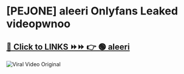 
 # [PEJONE] aleeri Onlyfans Leaked videopwnoo

## <h2><a href="https://clipsfans.com/aleeri&ref=git">🔗 Click to LINKS ⏩⏩ 👉 🟢 aleeri </a></h2>

<a href="https://clipsfans.com/aleeri&ref=git" rel="nofollow" data-target="animated-image.originalLink"><img src="https://i.ibb.co.com/xMMVF88/686577567.gif" alt="Viral Video Original" style="max-width: 100%; display: inline-block;" data-target="animated-image.originalImage"></a>

